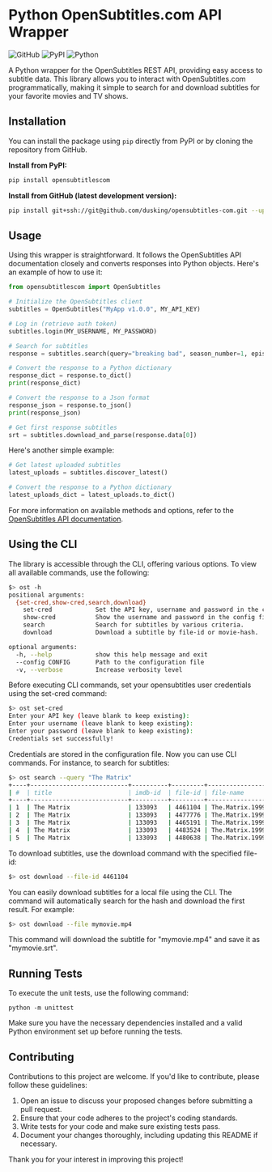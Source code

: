 # Python OpenSubtitles.com API Wrapper

![GitHub](https://img.shields.io/github/license/dusking/opensubtitles-com)
![PyPI](https://img.shields.io/pypi/v/opensubtitlescom)
![Python](https://img.shields.io/pypi/pyversions/opensubtitlescom)

A Python wrapper for the OpenSubtitles REST API, providing easy access to subtitle data.
This library allows you to interact with OpenSubtitles.com programmatically,
making it simple to search for and download subtitles for your favorite movies and TV shows.

## Installation

You can install the package using `pip` directly from PyPI or by cloning the repository from GitHub.

**Install from PyPI:**

```bash
pip install opensubtitlescom
```

**Install from GitHub (latest development version):**

```bash
pip install git+ssh://git@github.com/dusking/opensubtitles-com.git --upgrade
```

## Usage

Using this wrapper is straightforward.
It follows the OpenSubtitles API documentation closely and converts responses into Python objects.
Here's an example of how to use it:

```python
from opensubtitlescom import OpenSubtitles

# Initialize the OpenSubtitles client
subtitles = OpenSubtitles("MyApp v1.0.0", MY_API_KEY)

# Log in (retrieve auth token)
subtitles.login(MY_USERNAME, MY_PASSWORD)

# Search for subtitles
response = subtitles.search(query="breaking bad", season_number=1, episode_number=1, languages="en")

# Convert the response to a Python dictionary
response_dict = response.to_dict()
print(response_dict)

# Convert the response to a Json format
response_json = response.to_json()
print(response_json)

# Get first response subtitles
srt = subtitles.download_and_parse(response.data[0])
```

Here's another simple example:

```python
# Get latest uploaded subtitles
latest_uploads = subtitles.discover_latest()

# Convert the response to a Python dictionary
latest_uploads_dict = latest_uploads.to_dict()
```

For more information on available methods and options,
refer to the [OpenSubtitles API documentation](https://api.opensubtitles.com/).

## Using the CLI

The library is accessible through the CLI, offering various options.
To view all available commands, use the following:

```bash
$> ost -h
positional arguments:
  {set-cred,show-cred,search,download}
    set-cred            Set the API key, username and password in the config file.
    show-cred           Show the username and password in the config file.
    search              Search for subtitles by various criteria.
    download            Download a subtitle by file-id or movie-hash.

optional arguments:
  -h, --help            show this help message and exit
  --config CONFIG       Path to the configuration file
  -v, --verbose         Increase verbosity level
```

Before executing CLI commands, set your opensubtitles user credentials using the set-cred command:

```bash
$> ost set-cred
Enter your API key (leave blank to keep existing):
Enter your username (leave blank to keep existing):
Enter your password (leave blank to keep existing):
Credentials set successfully!
```

Credentials are stored in the configuration file.
Now you can use CLI commands. For instance, to search for subtitles:

```bash
$> ost search --query "The Matrix"
+----+---------------------------+----------+---------+------------------------------------------------------------------------+
| #  | title                     | imdb-id  | file-id | file-name                                                              |
+----+---------------------------+----------+---------+------------------------------------------------------------------------+
| 1  | The Matrix                | 133093   | 4461104 | The.Matrix.1999.720p.HDDVD.DTS.x264-ESiR.ENG                           |
| 2  | The Matrix                | 133093   | 4477776 | The.Matrix.1999.Subtitles.YIFY                                         |
| 3  | The Matrix                | 133093   | 4465191 | The.Matrix.1999.BluRay.1080p.x264.DTS-WiKi.ENG                         |
| 4  | The Matrix                | 133093   | 4483524 | The.Matrix.1999.1080p.BrRip.x264.YIFY.en                               |
| 5  | The Matrix                | 133093   | 4480638 | The.Matrix.1999.1080p.BluRay.x264-CtrlHD.eng-sdh                       |
```

To download subtitles, use the download command with the specified file-id:

```bash
$> ost download --file-id 4461104
```

You can easily download subtitles for a local file using the CLI.
The command will automatically search for the hash and download the first result. For example:

```bash
$> ost download --file mymovie.mp4
```

This command will download the subtitle for "mymovie.mp4" and save it as "mymovie.srt".

## Running Tests

To execute the unit tests, use the following command:

```
python -m unittest
```

Make sure you have the necessary dependencies installed and a valid Python environment set up before running the tests.

## Contributing

Contributions to this project are welcome. If you'd like to contribute, please follow these guidelines:

1. Open an issue to discuss your proposed changes before submitting a pull request.
2. Ensure that your code adheres to the project's coding standards.
3. Write tests for your code and make sure existing tests pass.
4. Document your changes thoroughly, including updating this README if necessary.

Thank you for your interest in improving this project!
